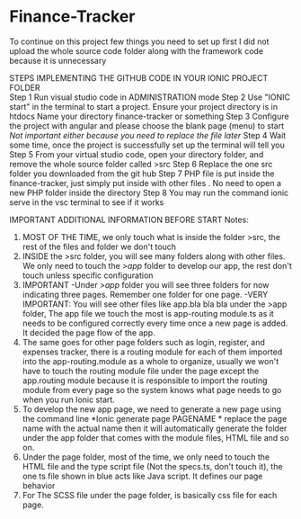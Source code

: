 # Finance-Tracker
To continue on this project few things you need to set up first
I did not upload the whole source code folder along with the framework code because it is unnecessary 

STEPS IMPLEMENTING THE GITHUB CODE IN YOUR IONIC PROJECT FOLDER <br>
Step 1
Run visual studio code in ADMINISTRATION mode
Step 2
Use "IONIC start" in the terminal to start a project. Ensure your project directory is in htdocs
Name your directory finance-tracker or something
Step 3
Configure the project with angular and please choose the blank page (menu) to start *Not important either because you need to replace the file later*
Step 4
Wait some time, once the project is successfully set up the terminal will tell you 
Step 5
From your virtual studio code, open your directory folder, and remove the whole source folder called >src
Step 6 
Replace the one src folder you downloaded from the git hub
Step 7
PHP file is put inside the finance-tracker, just simply put inside with other files . No need to open a new PHP folder inside the directory
Step 8
You may run the command ionic serve in the vsc terminal to see if it works

IMPORTANT ADDITIONAL INFORMATION BEFORE START
Notes:
1. MOST OF THE TIME, we only touch what is inside the folder >src, the rest of the files and folder we don't touch
2. INSIDE the >src folder, you will see many folders along with other files. We only need to touch the *>app* folder to develop our app, the rest don't touch unless specific configuration
3. IMPORTANT
-Under *>app* folder you will see three folders for now indicating three pages. Remember one folder for one page.
-VERY IMPORTANT: You will see other files like app.bla bla bla under the >app folder, The app file we touch the most is app-routing module.ts as it needs to be configured correctly every time once a new page is added. It decided the page flow of the app.
4. The same goes for other page folders such as login, register, and expenses tracker, there is a routing module for each of them imported into the app-routing.module as a whole to organize, usually we won't have to touch the routing module file under the page except the app.routing module because it is responsible to import the routing module from every page so the system knows what page needs to go when you run Ionic start.
5. To develop the new app page, we need to generate a new page using the command line *Ionic generate page PAGENAME * replace the page name with the actual name then it will automatically generate the folder under the app folder that comes with the module files, HTML file and so on.
6. Under the page folder, most of the time, we only need to touch the HTML file and the type script file (Not the specs.ts, don't touch it), the one ts file shown in blue acts like Java script. It defines our page behavior
7. For The SCSS file under the page folder, is basically css file for each page.
